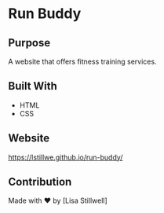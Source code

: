 # Run Buddy

## Purpose
A website that offers fitness training services.

## Built With
* HTML
* CSS

## Website
https://lstillwe.github.io/run-buddy/

## Contribution
Made with ❤️ by [Lisa Stillwell]
